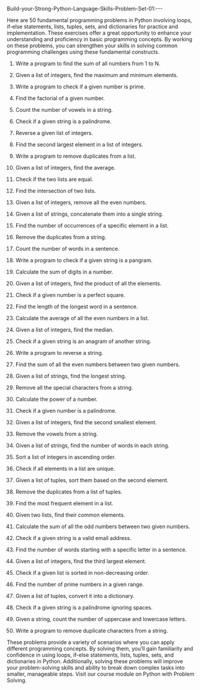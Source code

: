 Build-your-Strong-Python-Language-Skills-Problem-Set-01:---

Here are 50 fundamental programming problems in Python involving loops, if-else statements, lists, tuples, sets, and dictionaries for practice and implementation. These exercises offer a great opportunity to enhance your understanding and proficiency in basic programming concepts. By working on these problems, you can strengthen your skills in solving common programming challenges using these fundamental constructs.
1. Write a program to find the sum of all numbers from 1 to N.

2. Given a list of integers, find the maximum and minimum elements.

3. Write a program to check if a given number is prime.

4. Find the factorial of a given number.

5. Count the number of vowels in a string.

6. Check if a given string is a palindrome.

7. Reverse a given list of integers.

8. Find the second largest element in a list of integers.

9. Write a program to remove duplicates from a list.

10. Given a list of integers, find the average.

11. Check if the two lists are equal.

12. Find the intersection of two lists.

13. Given a list of integers, remove all the even numbers.

14. Given a list of strings, concatenate them into a single string.

15. Find the number of occurrences of a specific element in a list.

16. Remove the duplicates from a string.

17. Count the number of words in a sentence.

18. Write a program to check if a given string is a pangram.

19. Calculate the sum of digits in a number.

20. Given a list of integers, find the product of all the elements.

21. Check if a given number is a perfect square.

22. Find the length of the longest word in a sentence.

23. Calculate the average of all the even numbers in a list.

24. Given a list of integers, find the median.

25. Check if a given string is an anagram of another string.

26. Write a program to reverse a string.

27. Find the sum of all the even numbers between two given numbers.

28. Given a list of strings, find the longest string.

29. Remove all the special characters from a string.

30. Calculate the power of a number.

31. Check if a given number is a palindrome.

32. Given a list of integers, find the second smallest element.

33. Remove the vowels from a string.

34. Given a list of strings, find the number of words in each string.

35. Sort a list of integers in ascending order.

36. Check if all elements in a list are unique.

37. Given a list of tuples, sort them based on the second element.

38. Remove the duplicates from a list of tuples.

39. Find the most frequent element in a list.

40. Given two lists, find their common elements.

41. Calculate the sum of all the odd numbers between two given numbers.

42. Check if a given string is a valid email address.

43. Find the number of words starting with a specific letter in a sentence.

44. Given a list of integers, find the third largest element.

45. Check if a given list is sorted in non-decreasing order.

46. Find the number of prime numbers in a given range.

47. Given a list of tuples, convert it into a dictionary.

48. Check if a given string is a palindrome ignoring spaces.
49. Given a string, count the number of uppercase and lowercase letters.
50. Write a program to remove duplicate characters from a string.

These problems provide a variety of scenarios where you can apply different programming concepts. By solving them, you’ll gain familiarity and confidence in using loops, if-else statements, lists, tuples, sets, and dictionaries in Python. Additionally, solving these problems will improve your problem-solving skills and ability to break down complex tasks into smaller, manageable steps. Visit our course module on Python with Problem Solving.
